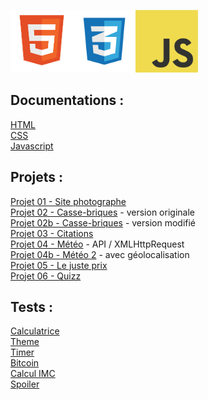 <img src="https://github.com/frmi2018/frmi2018/blob/main/assets/logos/html.png" width="100"/><img src="https://github.com/frmi2018/frmi2018/blob/main/assets/logos/css.png" width="100"/><img src="https://github.com/frmi2018/frmi2018/blob/main/assets/logos/js.png" width="100"/>

## Documentations :

[HTML](https://www.w3schools.com/tags/default.asp)  
[CSS](https://www.w3schools.com/cssref/default.asp)  
[Javascript](https://www.w3schools.com/jsref/default.asp)

## Projets :

[Projet 01 - Site photographe](http://frmi.free.fr/perso/project01/index.html)  
[Projet 02 - Casse-briques](http://frmi.free.fr/perso/project02/breakout.html) - version originale  
[Projet 02b - Casse-briques](http://frmi.free.fr/perso/project02/exercice2.html) - version modifié  
[Projet 03 - Citations](http://frmi.free.fr/perso/project03/citations.html)  
[Projet 04 - Météo](http://frmi.free.fr/perso/project04/meteo.html) - API / XMLHttpRequest  
[Projet 04b - Météo 2](http://frmi.free.fr/perso/project04/meteo2.html) - avec géolocalisation  
[Projet 05 - Le juste prix](http://frmi.free.fr/perso/project05/justePrix.html)  
[Projet 06 - Quizz](http://frmi.free.fr/perso/project06/index.html)

## Tests :

[Calculatrice](http://frmi.free.fr/perso/tests/calculatrice.html)  
[Theme](http://frmi.free.fr/perso/tests/theme.html)  
[Timer](http://frmi.free.fr/perso/tests/timer.html)  
[Bitcoin](http://frmi.free.fr/perso/tests/bitcoin.html)  
[Calcul IMC](http://frmi.free.fr/perso/tests/calculerIMC.html)  
[Spoiler](http://frmi.free.fr/perso/tests/spoiler.html)

